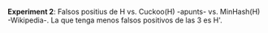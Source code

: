 **Experiment 2**: Falsos positius de H vs. Cuckoo(H) -apunts- vs. MinHash(H) -Wikipedia-. La que tenga menos falsos positivos de las 3 es H'.
